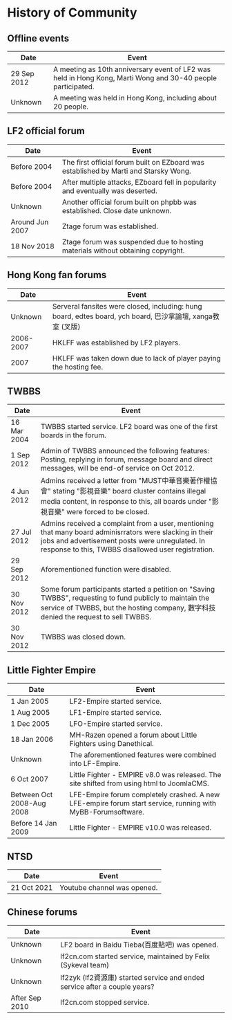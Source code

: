 # History of Community

## Offline events

| Date | Event |
| --- | --- |
| 29 Sep 2012 | A meeting as 10th anniversary event of LF2 was held in Hong Kong, Marti Wong and 30-40 people participated.
| Unknown | A meeting was held in Hong Kong, including about 20 people.

## LF2 official forum

| Date | Event |
| --- | --- |
| Before 2004 | The first official forum built on EZboard was established by Marti and Starsky Wong.
| Before 2004 | After multiple attacks, EZboard fell in popularity and eventually was deserted.
| Unknown | Another official forum built on phpbb was established. Close date unknown.
| Around Jun 2007 | Ztage forum was established.
| 18 Nov 2018 | Ztage forum was suspended due to hosting materials without obtaining copyright.

## Hong Kong fan forums

| Date | Event |
| --- | --- |
| Unknown | Serveral fansites were closed, including: hung board, edtes board, ych board, 巴沙拿論壇, xanga教室 (叉版)
| 2006-2007 | HKLFF was established by LF2 players.
| 2007 | HKLFF was taken down due to lack of player paying the hosting fee.

## TWBBS

| Date | Event |
| --- | --- |
| 16 Mar 2004 | TWBBS started service. LF2 board was one of the first boards in the forum.
| 1 Sep 2012 | Admin of TWBBS announced the following features: Posting, replying in forum, message board and direct messages, will be end-of service on Oct 2012.
| 4 Jun 2012 | Admins received a letter from "MUST中華音樂著作權協會" stating "影視音樂" board cluster contains illegal media content, in response to this, all boards under "影視音樂" were forced to be closed.
| 27 Jul 2012 | Admins received a complaint from a user, mentioning that many board adminisrrators were slacking in their jobs and advertisement posts were unregulated. In response to this, TWBBS disallowed user registration.
| 29 Sep 2012 | Aforementioned function were disabled.
| 30 Nov 2012 | Some forum participants started a petition on "Saving TWBBS", requesting to fund publicly to maintain the service of TWBBS, but the hosting company, 數字科技 denied the request to sell TWBBS.
| 30 Nov 2012 | TWBBS was closed down.

## Little Fighter Empire

| Date | Event |
| --- | --- |
| 1 Jan 2005 | LF2-Empire started service.
| 1 Aug 2005 | LF1-Empire started service.
| 1 Dec 2005 | LFO-Empire started service.
| 18 Jan 2006 | MH-Razen opened a forum about Little Fighters using Danethical. 
| Unknown | The aforementioned features were combined into LF-Empire.
| 6 Oct 2007 | Little Fighter - EMPIRE v8.0 was released. The site shifted from using html to JoomlaCMS.
| Between Oct 2008-Aug 2008 | LFE-Empire forum completely crashed.  A new LFE-empire forum start service, running with MyBB-Forumsoftware.
| Before 14 Jan 2009 | Little Fighter - EMPIRE v10.0 was released.

## NTSD

| Date | Event |
| --- | --- |
| 21 Oct 2021 | Youtube channel was opened.

## Chinese forums

| Date | Event |
| --- | --- |
| Unknown | LF2 board in Baidu Tieba(百度貼吧) was opened.
| Unknown | lf2cn.com started service, maintained by Felix (Sykeval team)
| Unknown | lf2zyk (lf2資源庫) started service and ended service after a couple years?
| After Sep 2010 | lf2cn.com stopped service.
